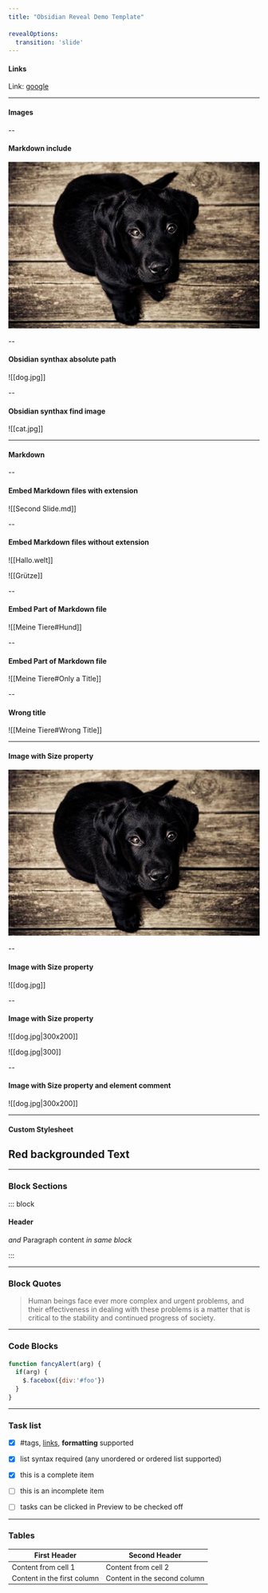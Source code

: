 ```yaml
---
title: "Obsidian Reveal Demo Template"

revealOptions:
  transition: 'slide'
---
```


#### Links

Link: [google](http://www.google.de)

---

#### Images

--

#### Markdown include

![Dog](images/dog.jpg)

--

#### Obsidian synthax absolute path

![[dog.jpg]]

--

#### Obsidian synthax find image

![[cat.jpg]]

---

#### Markdown

--

#### Embed Markdown files with extension

![[Second Slide.md]]

--

#### Embed Markdown files without extension

![[Hallo.welt]]

![[Grütze]]

--

#### Embed Part of Markdown file

![[Meine Tiere#Hund]]

--

#### Embed Part of Markdown file

![[Meine Tiere#Only a Title]]

--

#### Wrong title

![[Meine Tiere#Wrong Title]]

---

#### Image with Size property

![Dog](images/dog.jpg) <!-- .element: style="height: 200px; width:300px" -->

--

#### Image with Size property 

![[dog.jpg]] <!-- .element: style="height: 200px; width:300px" -->

--

#### Image with Size property

![[dog.jpg|300x200]]

![[dog.jpg|300]]

--

#### Image with Size property and element comment

![[dog.jpg|300x200]] <!-- .element: class="resize" -->


---

#### Custom Stylesheet

<style>

	.red{
		background-color: red;
	}

</style>


## Red backgrounded Text <!-- .element: class="red" -->


---

<style>

	.block{
		border: 1px solid red;
	}

</style>

### Block Sections

::: block

#### Header
_and_
Paragraph content
*in same block*

:::

---

### Block Quotes

> Human beings face ever more complex and urgent problems, and their effectiveness in dealing with these problems is a matter that is critical to the stability and continued progress of society.

---

### Code Blocks

```js
function fancyAlert(arg) {
  if(arg) {
    $.facebox({div:'#foo'})
  }
}
```

---

### Task list

- [x] #tags, [links](#/3), **formatting** supported
- [x] list syntax required (any unordered or ordered list supported)
- [x] this is a complete item
- [ ] this is an incomplete item
- [ ] tasks can be clicked in Preview to be checked off


---

### Tables


First Header | Second Header
------------ | ------------
Content from cell 1 | Content from cell 2
Content in the first column | Content in the second column


